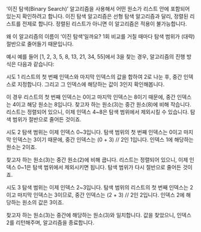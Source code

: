 ‘이진 탐색(Binary Search)’ 알고리즘을 사용해서 어떤 원소가 리스트 안에 포함되어 있는지 확인하려고 합니다. 이진 탐색 알고리즘은 선형 탐색 알고리즘과 달리, 정렬된 리스트를 전제로 합니다. 정렬된 리스트가 아니면 이 알고리즘은 적용이 불가능합니다.

왜 이 알고리즘의 이름이 ‘이진 탐색’일까요? 1회 비교를 거칠 때마다 탐색 범위가 (대략) 절반으로 줄어들기 때문입니다.

예시
예를 들어 [1, 2, 3, 5, 8, 13, 21, 34, 55]에서 3을 찾는 경우, 알고리즘의 진행 방식은 다음과 같습니다:

시도 1
리스트의 첫 번째 인덱스와 마지막 인덱스의 값을 합하여 2로 나눈 후, 중간 인덱스로 지정합니다. 그리고 그 인덱스에 해당하는 값이 3인지 확인해봅니다.

이 경우 리스트의 첫 번째 인덱스는 0이고 마지막 인덱스는 8이기 때문에, 중간 인덱스는 4이고 해당 원소는 8입니다. 찾고자 하는 원소(3)는 중간 원소(8)에 비해 작습니다. 리스트는 정렬되어 있으니, 이제 인덱스 4~8은 탐색 범위에서 제외시킬 수 있습니다. 탐색 범위가 절반으로 줄어든 것이죠.

시도 2
탐색 범위는 이제 인덱스 0~3입니다. 탐색 범위의 첫 번째 인덱스는 0이고 마지막 인덱스는 3이기 때문에, 중간 인덱스는 (0 + 3) // 2인 1입니다. 인덱스 1에 해당하는 원소는 2이죠.

찾고자 하는 원소(3)는 중간 원소(2)에 비해 큽니다. 리스트는 정렬되어 있으니, 이제 인덱스 0~1은 탐색 범위에서 제외시키면 됩니다. 탐색 범위가 다시 절반으로 줄어든 것이죠.

시도 3
탐색 범위는 이제 인덱스 2~3입니다. 탐색 범위의 리스트의 첫 번째 인덱스는 2이고 마지막 인덱스는 3이므로, 중간 인덱스는 (2 + 3) // 2인 2입니다. 인덱스 2에 해당하는 원소의 값은 3이죠.

찾고자 하는 원소(3)는 중간에 해당하는 원소(3)와 일치합니다. 값을 찾았으니, 인덱스 2를 리턴해주며, 알고리즘을 종료합니다.